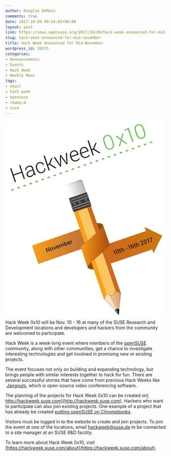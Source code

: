 ```yaml
---
author: Douglas DeMaio
comments: true
date: 2017-10-09 09:54:03+00:00
layout: post
link: https://news.opensuse.org/2017/10/09/hack-week-announced-for-mid-november/
slug: hack-week-announced-for-mid-november
title: Hack Week Announced for Mid-November
wordpress_id: 20575
categories:
- Announcements
- Events
- Hack Week
- Weekly News
tags:
- email
- hack week
- opensuse
- r&amp;d
- suse
---
```


![](/wp-content/uploads/2017/10/hw_0x10_with_text_new-d6a7fe1e36c985cdaf06e7335299f9fc42e836deb4be2196163226bb9fd37e69-1.png)Hack Week 0x10 will be Nov. 10 - 16 at many of the SUSE Research and Development locations and developers and hackers from the community are welcomed to participate.

Hack Week is a week-long event where members of the [openSUSE](https://www.opensuse.org/) community, along with other communities, get a chance to investigate interesting technologies and get involved in promising new or existing projects.

The event focuses not only on building and expanding technology, but brings people with similar interests together to hack for fun. There are several successful stories that have come from previous Hack Weeks like  [Jangouts](https://github.com/jangouts/jangouts), which is open-source video conferencing software.

The planning of the projects for Hack Week 0x10 can be created on[ http://hackweek.suse.com](http://hackweek.suse.com). Hackers who want to participate can also join existing projects. One example of a project that has already be created [putting openSUSE on Chromebooks](https://hackweek.suse.com/16/projects/opensuse-on-chromebooks).

Visitors must be logged in to the website to create and join projects. To join the event at one of the locations, email [hackweek@suse.de](mailto:hackweek@suse.de) to be connected to a site manager at an SUSE R&D facility.

To learn more about Hack Week 0x10, visit [https://hackweek.suse.com/about](https://hackweek.suse.com/about).
